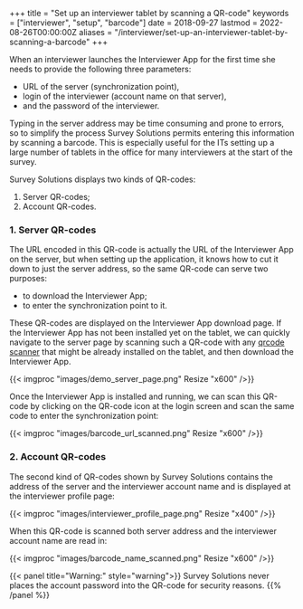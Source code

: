 ﻿+++
title = "Set up an interviewer tablet by scanning a QR-code"
keywords = ["interviewer", "setup", "barcode"]
date = 2018-09-27
lastmod = 2022-08-26T00:00:00Z
aliases = "/interviewer/set-up-an-interviewer-tablet-by-scanning-a-barcode"
+++

When an interviewer launches the Interviewer App for the first time she needs
to provide the following three parameters:

*   URL of the server (synchronization point),
*   login of the interviewer (account name on that server),
*   and the password of the interviewer.

Typing in the server address may be time consuming and prone to errors, so to
simplify the process Survey Solutions permits entering this information by
scanning a barcode. This is especially useful for the ITs setting up a large
number of tablets in the office for many interviewers at the start of the
survey.

Survey Solutions displays two kinds of QR-codes:

1. Server QR-codes;
2. Account QR-codes.

### 1. Server QR-codes

The URL encoded in this QR-code is actually the URL of the Interviewer App on
the server, but when setting up the application, it knows how to cut it down to
just the server address, so the same QR-code can serve two purposes:

- to download the Interviewer App;
- to enter the synchronization point to it.

These QR-codes are displayed on the Interviewer App download page. If the
Interviewer App has not been installed yet on the tablet, we can quickly
navigate to the server page by scanning such a QR-code with any
[qrcode scanner](https://play.google.com/store/search?q=qrcode%20scanner)
that might be already installed on the tablet, and then download the
Interviewer App.

{{< imgproc "images/demo_server_page.png" Resize "x600" />}}

Once the Interviewer App is installed and running, we can scan this QR-code by clicking on the QR-code icon at the login screen and scan the same code to enter the synchronization point:

{{< imgproc "images/barcode_url_scanned.png" Resize "x600" />}}


### 2. Account QR-codes

The second kind of QR-codes shown by Survey Solutions contains the address of
the server and the interviewer account name and is displayed at the interviewer
profile page:

{{< imgproc "images/interviewer_profile_page.png" Resize "x400" />}}

When this QR-code is scanned both server address and the interviewer account name are read in:

{{< imgproc "images/barcode_name_scanned.png" Resize "x600" />}}

{{< panel title="Warning:" style="warning">}}
Survey Solutions never places the account password into the QR-code for
security reasons.
{{% /panel %}}
